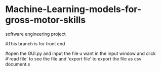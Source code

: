 # Machine-Learning-models-for-gross-motor-skills
software engineering project

#This branch is for front end 

#open the GUI.py and input the file u want in the input window and click 
#'read file' to see the file and 'export file' to export the file as csv document.s